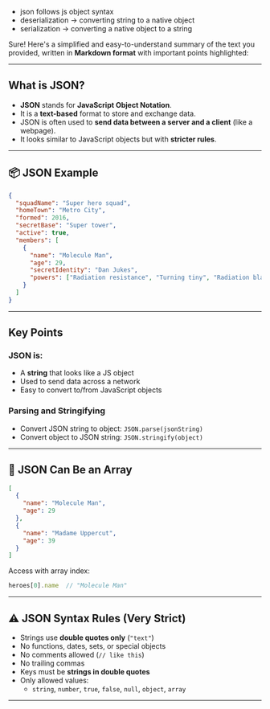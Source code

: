 - json follows js object syntax
- deserialization -> converting string to a native object
- serialization -> converting a native object to a string

Sure! Here's a simplified and easy-to-understand summary of the text you provided, written in **Markdown format** with important points highlighted:

---

##  What is JSON?

- **JSON** stands for **JavaScript Object Notation**.
- It is a **text-based** format to store and exchange data.
- JSON is often used to **send data between a server and a client** (like a webpage).
- It looks similar to JavaScript objects but with **stricter rules**.

---

## 📦 JSON Example

```json
{
  "squadName": "Super hero squad",
  "homeTown": "Metro City",
  "formed": 2016,
  "secretBase": "Super tower",
  "active": true,
  "members": [
    {
      "name": "Molecule Man",
      "age": 29,
      "secretIdentity": "Dan Jukes",
      "powers": ["Radiation resistance", "Turning tiny", "Radiation blast"]
    }
  ]
}
```

---

##  Key Points

###  JSON is:
- A **string** that looks like a JS object
- Used to send data across a network
- Easy to convert to/from JavaScript objects

###  Parsing and Stringifying

- Convert JSON string to object: `JSON.parse(jsonString)`
- Convert object to JSON string: `JSON.stringify(object)`

---

## 🔢 JSON Can Be an Array

```json
[
  {
    "name": "Molecule Man",
    "age": 29
  },
  {
    "name": "Madame Uppercut",
    "age": 39
  }
]
```

Access with array index:
```js
heroes[0].name  // "Molecule Man"
```

---

## ⚠️ JSON Syntax Rules (Very Strict)

- Strings use **double quotes only** (`"text"`)
- No functions, dates, sets, or special objects
- No comments allowed (`// like this`)
- No trailing commas
- Keys must be **strings in double quotes**
- Only allowed values:
  - `string`, `number`, `true`, `false`, `null`, `object`, `array`

---
